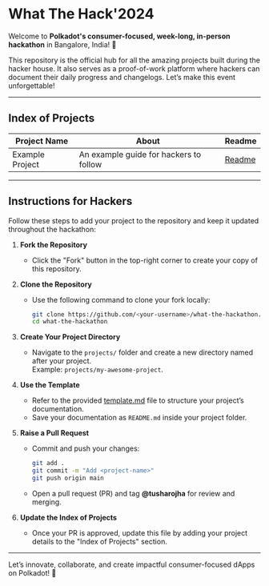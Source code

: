 # What The Hack'2024

Welcome to **Polkadot's consumer-focused, week-long, in-person hackathon** in Bangalore, India! 🎉  

This repository is the official hub for all the amazing projects built during the hacker house. It also serves as a proof-of-work platform where hackers can document their daily progress and changelogs. Let’s make this event unforgettable!

---

## Index of Projects

| **Project Name** | **About**                            | **Readme**       |
|-------------------|--------------------------------------|------------------|
| Example Project   | An example guide for hackers to follow | [Readme](./projects/example/README.md) |

---

## Instructions for Hackers

Follow these steps to add your project to the repository and keep it updated throughout the hackathon:

1. **Fork the Repository**  
   - Click the "Fork" button in the top-right corner to create your copy of this repository.

2. **Clone the Repository**  
   - Use the following command to clone your fork locally:  
     ```bash
     git clone https://github.com/<your-username>/what-the-hackathon.git
     cd what-the-hackathon
     ```

3. **Create Your Project Directory**  
   - Navigate to the `projects/` folder and create a new directory named after your project.  
     Example: `projects/my-awesome-project`.

4. **Use the Template**  
   - Refer to the provided [template.md](./template.md) file to structure your project’s documentation.  
   - Save your documentation as `README.md` inside your project folder.

5. **Raise a Pull Request**  
   - Commit and push your changes:  
     ```bash
     git add .
     git commit -m "Add <project-name>"
     git push origin main
     ```  
   - Open a pull request (PR) and tag **@tusharojha** for review and merging.

6. **Update the Index of Projects**  
   - Once your PR is approved, update this file by adding your project details to the "Index of Projects" section.

---

Let’s innovate, collaborate, and create impactful consumer-focused dApps on Polkadot! 🚀
